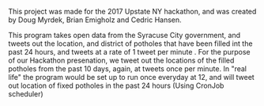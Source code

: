 This project was made for the 2017 Upstate NY hackathon, and was created by Doug Myrdek, Brian Emigholz and Cedric Hansen.

This program takes open data from the Syracuse City government, and tweets out the location, and district of potholes that have been filled int the past 24 hours, and tweets at a rate of 1 tweet per minute . For the purpose of our Hackathon presenation, we tweet out the locations of the filled potholes from the past 10 days, again, at tweets once per minute.
In "real life" the program would be set up to run once everyday at 12, and will tweet out location of fixed potholes in the past 24 hours (Using CronJob scheduler)
